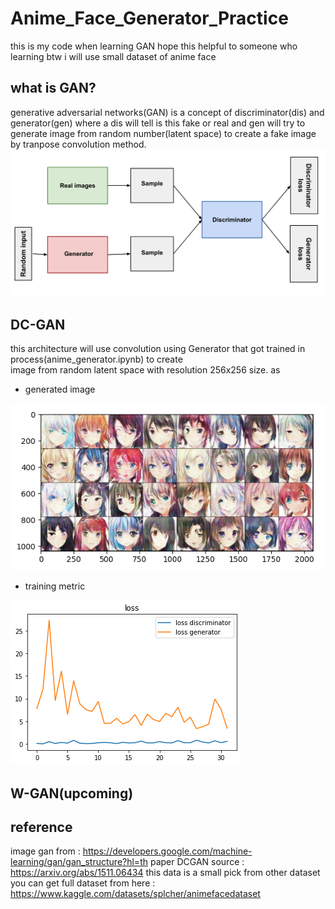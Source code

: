 # Anime_Face_Generator_Practice
 this is my code when learning GAN hope this helpful to someone who learning btw i will use small dataset of anime face

## what is GAN?
generative adversarial networks(GAN) is a concept of discriminator(dis) and generator(gen) where a dis will tell is this fake or real and gen will try to generate image from random number(latent space) to create a fake image by tranpose convolution method.
<img src="/image/gan.png" alt="Alt text" title="Optional title">

## DC-GAN 
this architecture will use convolution 
using Generator that got trained in process(anime_generator.ipynb) to create  
image from random latent space with resolution 256x256 size. as 
* generated image
<img src="/image/Figure_1.png" alt="Alt text" title="Optional title">

* training metric
<img src="/image/first_plot%20loss.png" alt="Alt text" title="Optional title">

## W-GAN(upcoming)

## reference 
image gan from : https://developers.google.com/machine-learning/gan/gan_structure?hl=th
paper DCGAN source : https://arxiv.org/abs/1511.06434 
this data is a small pick from other dataset
you can get full dataset from here : https://www.kaggle.com/datasets/splcher/animefacedataset


